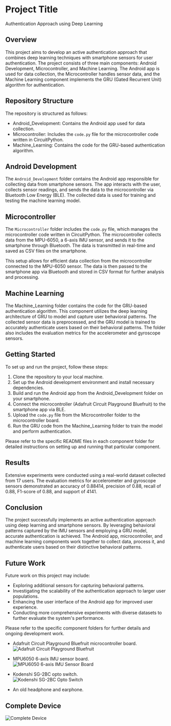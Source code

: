 # Project Title

Authentication Approach using Deep Learning

## Overview

This project aims to develop an active authentication approach that combines deep learning techniques with smartphone sensors for user authentication. The project consists of three main components: Android Development, Microcontroller, and Machine Learning. The Android app is used for data collection, the Microcontroller handles sensor data, and the Machine Learning component implements the GRU (Gated Recurrent Unit) algorithm for authentication.

## Repository Structure

The repository is structured as follows:

- Android_Development: Contains the Android app used for data collection.
- Microcontroller: Includes the `code.py` file for the microcontroller code written in CircuitPython.
- Machine_Learning: Contains the code for the GRU-based authentication algorithm.

## Android Development

The `Android_Development` folder contains the Android app responsible for collecting data from smartphone sensors. The app interacts with the user, collects sensor readings, and sends the data to the microcontroller via Bluetooth Low Energy (BLE). The collected data is used for training and testing the machine learning model.

## Microcontroller

The `Microcontroller` folder includes the `code.py` file, which manages the microcontroller code written in CircuitPython. The microcontroller collects data from the MPU-6050, a 6-axis IMU sensor, and sends it to the smartphone through Bluetooth. The data is transmitted in real-time and saved as CSV files on the smartphone.

This setup allows for efficient data collection from the microcontroller connected to the MPU-6050 sensor. The data is then passed to the smartphone app via Bluetooth and stored in CSV format for further analysis and processing.

## Machine Learning

The Machine_Learning folder contains the code for the GRU-based authentication algorithm. This component utilizes the deep learning architecture of GRU to model and capture user behavioral patterns. The collected sensor data is preprocessed, and the GRU model is trained to accurately authenticate users based on their behavioral patterns. The folder also includes the evaluation metrics for the accelerometer and gyroscope sensors.

## Getting Started

To set up and run the project, follow these steps:

1. Clone the repository to your local machine.
2. Set up the Android development environment and install necessary dependencies.
3. Build and run the Android app from the Android_Development folder on your smartphone.
4. Connect the microcontroller (Adafruit Circuit Playground Bluefruit) to the smartphone app via BLE.
5. Upload the `code.py` file from the Microcontroller folder to the microcontroller board.
6. Run the GRU code from the Machine_Learning folder to train the model and perform authentication.

Please refer to the specific README files in each component folder for detailed instructions on setting up and running that particular component.

## Results

Extensive experiments were conducted using a real-world dataset collected from 17 users. The evaluation metrics for accelerometer and gyroscope sensors demonstrated an accuracy of 0.88414, precision of 0.88, recall of 0.88, F1-score of 0.88, and support of 4141.

## Conclusion

The project successfully implements an active authentication approach using deep learning and smartphone sensors. By leveraging behavioral patterns captured by the IMU sensors and employing a GRU model, accurate authentication is achieved. The Android app, microcontroller, and machine learning components work together to collect data, process it, and authenticate users based on their distinctive behavioral patterns.

## Future Work

Future work on this project may include:

- Exploring additional sensors for capturing behavioral patterns.
- Investigating the scalability of the authentication approach to larger user populations.
- Enhancing the user interface of the Android app for improved user experience.
- Conducting more comprehensive experiments with diverse datasets to further evaluate the system's performance.

Please refer to the specific component folders for further details and ongoing development work.

- Adafruit Circuit Playground Bluefruit microcontroller board.  
  ![Adafruit Circuit Playground Bluefruit](https://user-images.githubusercontent.com/69628550/232348364-b1b08e9a-7ccf-43e3-bf85-d44b5ca4aabb.png)

- MPU6050 6-axis IMU sensor board.  
  ![MPU6050 6-axis IMU Sensor Board](https://user-images.githubusercontent.com/69628550/232348646-d2487d63-a854-48c7-90de-b8471fd84af9.png)

- Kodenshi SG-2BC opto switch.  
  ![Kodenshi SG-2BC Opto Switch](https://user-images.githubusercontent.com/69628550/232348731-03e235e8-3d43-4cf9-bd5b-d20d7a982566.png)

- An old headphone and earphone.

## Complete Device
![Complete Device](https://user-images.githubusercontent.com/69628550/232400426-2ed90df1-c80d-47fd-b121-49e872cd82b0.png)
